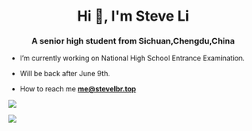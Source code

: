 <h1 align="center">Hi 👋, I'm Steve Li</h1>
<h3 align="center">A senior high student from Sichuan,Chengdu,China</h3>

- I’m currently working on National High School Entrance Examination.

- Will be back after June 9th.

- How to reach me **me@stevelbr.top**

![](https://genshin-card.getloli.com/30/273618005.png)

![](https://github-readme-stats.vercel.app/api?username=lbr77&count_private=true&show_icons=true&theme=buefy)
